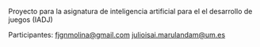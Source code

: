 Proyecto para la asignatura de inteligencia artificial para el el desarrollo de juegos (IADJ)

Participantes:
  fjgnmolina@gmail.com
  julioisai.marulandam@um.es
